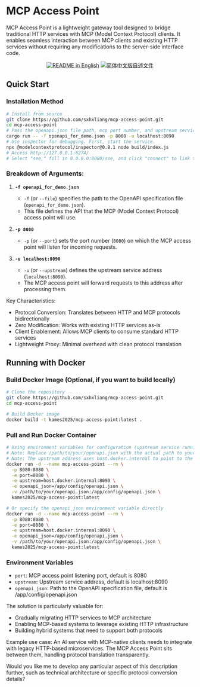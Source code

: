 # MCP Access Point

MCP Access Point is a lightweight gateway tool designed to bridge traditional HTTP services with MCP (Model Context Protocol) clients. It enables seamless interaction between MCP clients and existing HTTP services without requiring any modifications to the server-side interface code.

<p align="center">
  <a href="./README.md"><img alt="README in English" src="https://img.shields.io/badge/English-d9d9d9"></a>
  <a href="./README_CN.md"><img alt="简体中文版自述文件" src="https://img.shields.io/badge/简体中文-d9d9d9"></a>

</p>

## Quick Start  

### Installation Method  
```bash  
# Install from source  
git clone https://github.com/sxhxliang/mcp-access-point.git  
cd mcp-access-point  
# Pass the openapi.json file path, mcp port number, and upstream service address  
cargo run -- -f openapi_for_demo.json -p 8080 -u localhost:8090  
# Use inspector for debugging. First, start the service.  
npx @modelcontextprotocol/inspector@0.8.1 node build/index.js  
# Access http://127.0.0.1:6274/  
# Select "see," fill in 0.0.0.0:8080/sse, and click "connect" to link to the service.  
```

### Breakdown of Arguments:  
1. **`-f openapi_for_demo.json`**  
   - `-f` (or `--file`) specifies the path to the OpenAPI specification file (`openapi_for_demo.json`).  
   - This file defines the API that the MCP (Model Context Protocol) access point will use.  

2. **`-p 8080`**  
   - `-p` (or `--port`) sets the port number (`8080`) on which the MCP access point will listen for incoming requests.  

3. **`-u localhost:8090`**  
   - `-u` (or `--upstream`) defines the upstream service address (`localhost:8090`).  
   - The MCP access point will forward requests to this address after processing them.  

Key Characteristics:
- Protocol Conversion: Translates between HTTP and MCP protocols bidirectionally
- Zero Modification: Works with existing HTTP services as-is
- Client Enablement: Allows MCP clients to consume standard HTTP services
- Lightweight Proxy: Minimal overhead with clean protocol translation

## Running with Docker

### Build Docker Image (Optional, if you want to build locally)
```bash
# Clone the repository
git clone https://github.com/sxhxliang/mcp-access-point.git
cd mcp-access-point

# Build Docker image
docker build -t kames2025/mcp-access-point:latest .
```

### Pull and Run Docker Container
```bash
# Using environment variables for configuration (upstream service running on host)
# Note: Replace /path/to/your/openapi.json with the actual path to your local OpenAPI file
# Note: The upstream address uses host.docker.internal to point to the host machine. If this doesn't work, try the host's LAN IP address.
docker run -d --name mcp-access-point --rm \
  -p 8080:8080 \
  -e port=8080 \
  -e upstream=host.docker.internal:8090 \
  -e openapi_json=/app/config/openapi.json \
  -v /path/to/your/openapi.json:/app/config/openapi.json \
  kames2025/mcp-access-point:latest

# Or specify the openapi_json environment variable directly
docker run -d --name mcp-access-point --rm \
  -p 8080:8080 \
  -e port=8080 \
  -e upstream=host.docker.internal:8090 \
  -e openapi_json=/app/config/openapi.json \
  -v /path/to/your/openapi.json:/app/config/openapi.json \
  kames2025/mcp-access-point:latest
```

### Environment Variables
- `port`: MCP access point listening port, default is 8080
- `upstream`: Upstream service address, default is localhost:8090
- `openapi_json`: Path to the OpenAPI specification file, default is /app/config/openapi.json

The solution is particularly valuable for:
- Gradually migrating HTTP services to MCP architecture
- Enabling MCP-based systems to leverage existing HTTP infrastructure
- Building hybrid systems that need to support both protocols

Example use case:
An AI service with MCP-native clients needs to integrate with legacy HTTP-based microservices. The MCP Access Point sits between them, handling protocol translation transparently.

Would you like me to develop any particular aspect of this description further, such as technical architecture or specific protocol conversion details?
